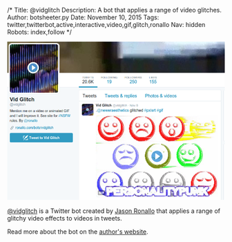 /*
Title: @vidglitch
Description: A bot that applies a range of video glitches.
Author: botsheeter.py
Date: November 10, 2015
Tags: twitter,twitterbot,active,interactive,video,gif,glitch,ronallo
Nav: hidden
Robots: index,follow
*/

[![](/content/bots/twitterbots/images/vidglitch.png)](https://twitter.com/vidglitch)

[@vidglitch](https://twitter.com/vidglitch) is a Twitter bot created by [Jason Ronallo](https://twitter.com/ronallo) that applies a range of glitchy video effects to videos in tweets. 

Read more about the bot on the [author's website](http://ronallo.com/bots/vidglitch/).
